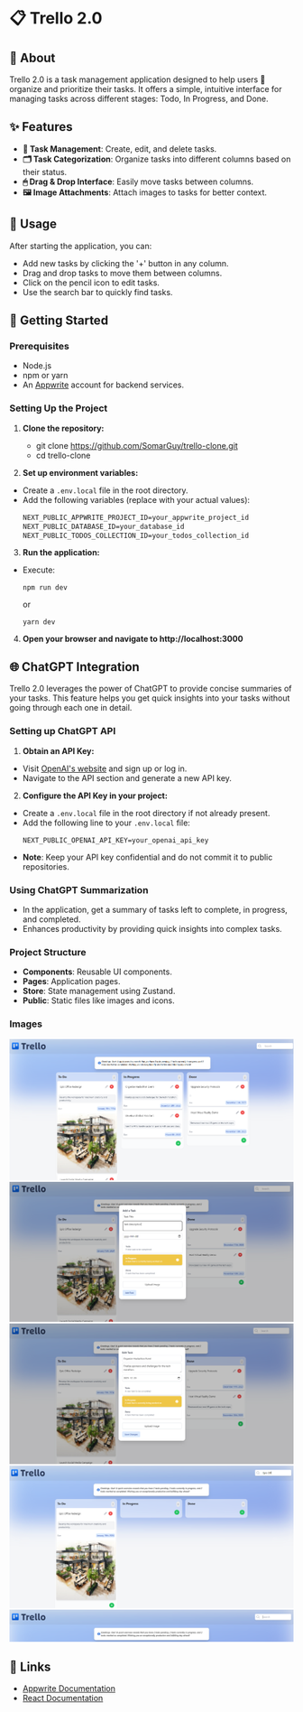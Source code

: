 # 📋 Trello 2.0

## 🌟 About
Trello 2.0 is a task management application designed to help users 🚀 organize and prioritize their tasks. It offers a simple, intuitive interface for managing tasks across different stages: Todo, In Progress, and Done.

## ✨ Features
- **📝 Task Management**: Create, edit, and delete tasks.
- **🗂 Task Categorization**: Organize tasks into different columns based on their status.
- **🖱 Drag & Drop Interface**: Easily move tasks between columns.
- **🖼 Image Attachments**: Attach images to tasks for better context.

## 📖 Usage
After starting the application, you can:
- Add new tasks by clicking the '+' button in any column.
- Drag and drop tasks to move them between columns.
- Click on the pencil icon to edit tasks.
- Use the search bar to quickly find tasks.

## 🚀 Getting Started

### Prerequisites
- Node.js
- npm or yarn
- An [Appwrite](https://appwrite.io/) account for backend services.

### Setting Up the Project
1. **Clone the repository:**
   - git clone https://github.com/SomarGuy/trello-clone.git
   - cd trello-clone

2. **Set up environment variables:**
- Create a `.env.local` file in the root directory.
- Add the following variables (replace with your actual values):
  ```
  NEXT_PUBLIC_APPWRITE_PROJECT_ID=your_appwrite_project_id
  NEXT_PUBLIC_DATABASE_ID=your_database_id
  NEXT_PUBLIC_TODOS_COLLECTION_ID=your_todos_collection_id
  ```

3. **Run the application:**
- Execute:
  ```
  npm run dev
  ```
  or
  ```
  yarn dev
  ```

4. **Open your browser and navigate to http://localhost:3000**

## 🌐 ChatGPT Integration

Trello 2.0 leverages the power of ChatGPT to provide concise summaries of your tasks. This feature helps you get quick insights into your tasks without going through each one in detail.

### Setting up ChatGPT API
1. **Obtain an API Key:** 
- Visit [OpenAI's website](https://openai.com/api/) and sign up or log in.
- Navigate to the API section and generate a new API key.

2. **Configure the API Key in your project:**
- Create a `.env.local` file in the root directory if not already present.
- Add the following line to your `.env.local` file:
  ```
  NEXT_PUBLIC_OPENAI_API_KEY=your_openai_api_key
  ```
- **Note**: Keep your API key confidential and do not commit it to public repositories.

### Using ChatGPT Summarization
- In the application, get a summary of tasks left to complete, in progress, and completed.
- Enhances productivity by providing quick insights into complex tasks.

### Project Structure
- **Components**: Reusable UI components.
- **Pages**: Application pages.
- **Store**: State management using Zustand.
- **Public**: Static files like images and icons.

### Images
![Mainpage](/images/mainpage.PNG)
![AddTask](/images/addtask.PNG)
![Edit](/images/editpage.PNG)
![SearchFunctionality](/images/SearchFunctionality.PNG)
![SummaryOfTasks](/images/SummaryOfTasks.PNG)

## 🔗 Links
- [Appwrite Documentation](https://appwrite.io/docs)
- [React Documentation](https://reactjs.org/docs/getting-started.html)
